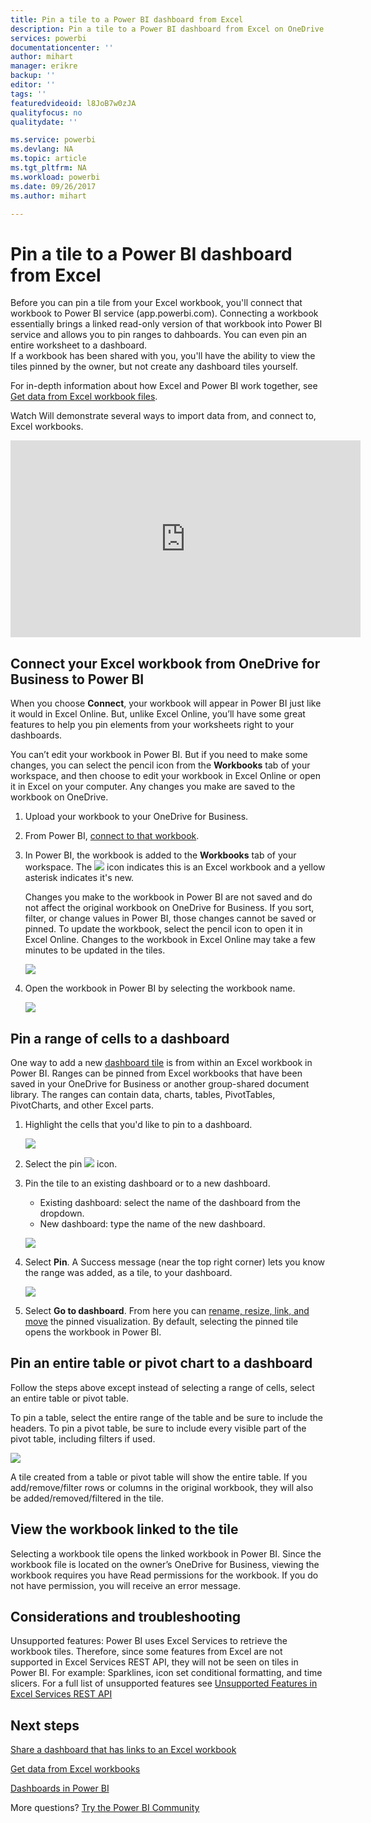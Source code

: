```yaml
---
title: Pin a tile to a Power BI dashboard from Excel
description: Pin a tile to a Power BI dashboard from Excel on OneDrive for Business. Pin ranges, charts, tables
services: powerbi
documentationcenter: ''
author: mihart
manager: erikre
backup: ''
editor: ''
tags: ''
featuredvideoid: l8JoB7w0zJA
qualityfocus: no
qualitydate: ''

ms.service: powerbi
ms.devlang: NA
ms.topic: article
ms.tgt_pltfrm: NA
ms.workload: powerbi
ms.date: 09/26/2017
ms.author: mihart

---
```

# Pin a tile to a Power BI dashboard from Excel
Before you can pin a tile from your Excel workbook, you'll connect that workbook to Power BI service (app.powerbi.com). Connecting a workbook essentially brings a linked read-only version of that workbook into Power BI service and allows you to pin ranges to dahboards. You can even pin an entire worksheet to a dashboard.  
If a workbook has been shared with you, you'll have the ability to view the tiles pinned by the owner, but not create any dashboard tiles yourself. 

For in-depth information about how Excel and Power BI work together, see [Get data from Excel workbook files](http://go.microsoft.com/fwlink/?LinkID=521962).

Watch Will demonstrate several ways to import data from, and connect to, Excel workbooks.

<iframe width="560" height="315" src="https://www.youtube.com/embed/l8JoB7w0zJA" frameborder="0" allowfullscreen></iframe>

## Connect your Excel workbook from OneDrive for Business to Power BI
When you choose **Connect**, your workbook will appear in Power BI just like it would in Excel Online. But, unlike Excel Online, you’ll have some great features to help you pin elements from your worksheets right to your dashboards.

You can’t edit your workbook in Power BI. But if you need to make some changes, you can select the pencil icon from the **Workbooks** tab of your workspace, and then choose to edit your workbook in Excel Online or open it in Excel on your computer. Any changes you make are saved to the workbook on OneDrive.

1. Upload your workbook to your OneDrive for Business.
2. From Power BI, [connect to that workbook](service-excel-workbook-files.md).
3. In Power BI, the workbook is added to the **Workbooks** tab of your workspace.  The ![](media/powerbi-service-pin-a-tile-to-a-dashboard-from-excel/PBI_workbookIcon.png) icon indicates this is an Excel workbook and a yellow asterisk indicates it's new.
   
    Changes you make to the workbook in Power BI are not saved and do not affect the original workbook on OneDrive for Business. If you sort, filter, or change values in Power BI, those changes cannot be saved or pinned. To update the workbook, select the pencil icon to open it in Excel Online. Changes to the workbook in Excel Online may take a few minutes to be updated in the tiles.     
   
   ![](media/powerbi-service-pin-a-tile-to-a-dashboard-from-excel/power-bi-workbooks.png)
4. Open the workbook in Power BI by selecting the workbook name.
   
   ![](media/powerbi-service-pin-a-tile-to-a-dashboard-from-excel/power-bi-opened.png)

## Pin a range of cells to a dashboard
One way to add a new [dashboard tile](powerbi-service-dashboard-tiles.md) is from within an Excel workbook in Power BI. Ranges can be pinned from Excel workbooks that have been saved in your OneDrive for Business or another group-shared document library. The ranges can contain data, charts, tables, PivotTables, PivotCharts, and other Excel parts.

1. Highlight the cells that you'd like to pin to a dashboard.
   
    ![](media/powerbi-service-pin-a-tile-to-a-dashboard-from-excel/PBI_selectRange.png)
2. Select the pin ![](media/powerbi-service-pin-a-tile-to-a-dashboard-from-excel/PBI_PinTile_Small.png) icon. 
3. Pin the tile to an existing dashboard or to a new dashboard. 
   
   * Existing dashboard: select the name of the dashboard from the dropdown.
   * New dashboard: type the name of the new dashboard.
   
   ![](media/powerbi-service-pin-a-tile-to-a-dashboard-from-excel/PBI_dashDialog1.png)
4. Select **Pin**. A Success message (near the top right corner) lets you know the range was added, as a tile, to your dashboard. 
   
    ![](media/powerbi-service-pin-a-tile-to-a-dashboard-from-excel/power-bi-go-to-dashboard.png)
5. Select **Go to dashboard**. From here you can [rename, resize, link, and move](powerbi-service-edit-a-tile-in-a-dashboard.md) the pinned visualization. By default, selecting the pinned tile opens the workbook in Power BI.

## Pin an entire table or pivot chart to a dashboard
Follow the steps above except instead of selecting a range of cells, select an entire table or pivot table.

To pin a table, select the entire range of the table and be sure to include the headers.  To pin a pivot table, be sure to include every visible part of the pivot table, including filters if used.

 ![](media/powerbi-service-pin-a-tile-to-a-dashboard-from-excel/PBI_selectTable.png)

A tile created from a table or pivot table will show the entire table.  If you add/remove/filter rows or columns in the original workbook, they will also be added/removed/filtered in the tile.

## View the workbook linked to the tile
Selecting a workbook tile opens the linked workbook in Power BI. Since the workbook file is located on the owner’s OneDrive for Business, viewing the workbook requires you have Read permissions for the workbook. If you do not have permission, you will receive an error message.  

## Considerations and troubleshooting
Unsupported features: Power BI uses Excel Services to retrieve the workbook tiles. Therefore, since some features from Excel are not supported in Excel Services REST API, they will not be seen on tiles in Power BI. For example: Sparklines, icon set conditional formatting, and time slicers. For a full list of unsupported features see [Unsupported Features in Excel Services REST API](http://msdn.microsoft.com/library/office/ff394477.aspx)

## Next steps
[Share a dashboard that has links to an Excel workbook](powerbi-service-share-dashboard-that-links-to-excel.md)

[Get data from Excel workbooks](service-excel-workbook-files.md)

[Dashboards in Power BI](powerbi-service-dashboards.md)

More questions? [Try the Power BI Community](http://community.powerbi.com/)


